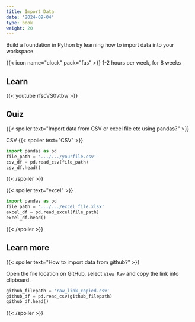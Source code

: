```yaml
---
title: Import Data
date: '2024-09-04'
type: book
weight: 20
---
```


Build a foundation in Python by learning how to import data into your workspace.

<!--more-->

{{< icon name="clock" pack="fas" >}} 1-2 hours per week, for 8 weeks

## Learn

{{< youtube rfscVS0vtbw >}}

## Quiz

{{< spoiler text="Import data from CSV or excel file etc using pandas?" >}}

CSV
{{< spoiler text="CSV" >}}
```python
import pandas as pd
file_path = '.../.../yourfile.csv'
csv_df = pd.read_csv(file_path)
csv_df.head()
```
{{< /spoiler >}}

{{< spoiler text="excel" >}}

```python
import pandas as pd
file_path = '.../.../excel_file.xlsx'
excel_df = pd.read_excel(file_path)
excel_df.head()
```
{{< /spoiler >}}
## Learn more

{{< spoiler text="How to import data from github?" >}}

Open the file location on GitHub, select `View Raw` and copy the link into clipboard.
```python
github_filepath = 'raw_link_copied.csv'
github_df = pd.read_csv(github_filepath)
github_df.head()
```
{{< /spoiler >}}

